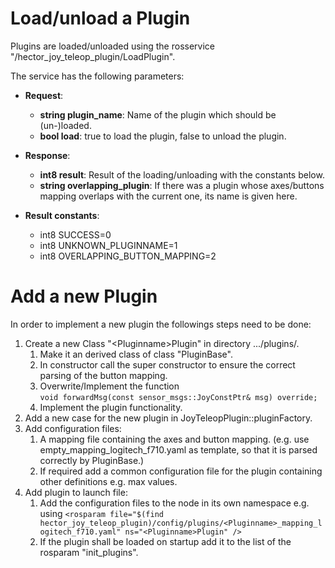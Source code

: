 # Load/unload a Plugin

Plugins are loaded/unloaded using the rosservice "/hector_joy_teleop_plugin/LoadPlugin".

The service has the following parameters:
* **Request**:
    * **string plugin_name**: Name of the plugin which should be (un-)loaded.
    * **bool load**: true to load the plugin, false to unload the plugin.

* **Response**:
    * **int8 result**: Result of the loading/unloading with the constants below.
    * **string overlapping_plugin**: If there was a plugin whose axes/buttons mapping overlaps with the current one, its name is given here.

* **Result constants**:
    * int8 SUCCESS=0
    * int8 UNKNOWN_PLUGINNAME=1
    * int8 OVERLAPPING_BUTTON_MAPPING=2



# Add a new Plugin

In order to implement a new plugin the followings steps need to be done:
1. Create a new Class "\<Pluginname\>Plugin" in directory .../plugins/.
    1. Make it an derived class of class "PluginBase".
    2. In constructor call the super constructor to ensure the correct parsing of the button mapping.
    3. Overwrite/Implement the function  
    `void forwardMsg(const sensor_msgs::JoyConstPtr& msg) override;`
    4. Implement the plugin functionality.
2. Add a new case for the new plugin in JoyTeleopPlugin::pluginFactory.
3. Add configuration files:
    1. A mapping file containing the axes and button mapping. (e.g. use empty_mapping_logitech_f710.yaml as template,
    so that it is parsed correctly by PluginBase.)
    2. If required add a common configuration file for the plugin containing other definitions e.g. max values.
4. Add plugin to launch file:
    1. Add the configuration files to the node in its own namespace e.g. using
    `<rosparam file="$(find hector_joy_teleop_plugin)/config/plugins/<Pluginname>_mapping_logitech_f710.yaml" ns="<Pluginname>Plugin" />`
    2. If the plugin shall be loaded on startup add it to the list of the rosparam "init_plugins".
